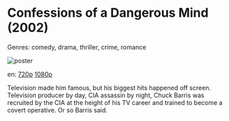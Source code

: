 # Confessions of a Dangerous Mind (2002)

Genres: comedy, drama, thriller, crime, romance

![poster](http://image.tmdb.org/t/p/w500/fdJIYM1xkgHzlkr937e0rd3j4w7.jpg)

en:
  [720p](magnet:?xt=urn:btih:32995A7FE823D6668BFC37A5853BF7EB798E0974&tr=udp://glotorrents.pw:6969/announce&tr=udp://tracker.opentrackr.org:1337/announce&tr=udp://torrent.gresille.org:80/announce&tr=udp://tracker.openbittorrent.com:80&tr=udp://tracker.coppersurfer.tk:6969&tr=udp://tracker.leechers-paradise.org:6969&tr=udp://p4p.arenabg.ch:1337&tr=udp://tracker.internetwarriors.net:1337)
  [1080p](magnet:?xt=urn:btih:5F803C0D541CBAA57CDFAA330CC28B5377A6D946&tr=udp://glotorrents.pw:6969/announce&tr=udp://tracker.opentrackr.org:1337/announce&tr=udp://torrent.gresille.org:80/announce&tr=udp://tracker.openbittorrent.com:80&tr=udp://tracker.coppersurfer.tk:6969&tr=udp://tracker.leechers-paradise.org:6969&tr=udp://p4p.arenabg.ch:1337&tr=udp://tracker.internetwarriors.net:1337)
  


Television made him famous, but his biggest hits happened off screen. Television producer by day, CIA assassin by night, Chuck Barris was recruited by the CIA at the height of his TV career and trained to become a covert operative. Or so Barris said.